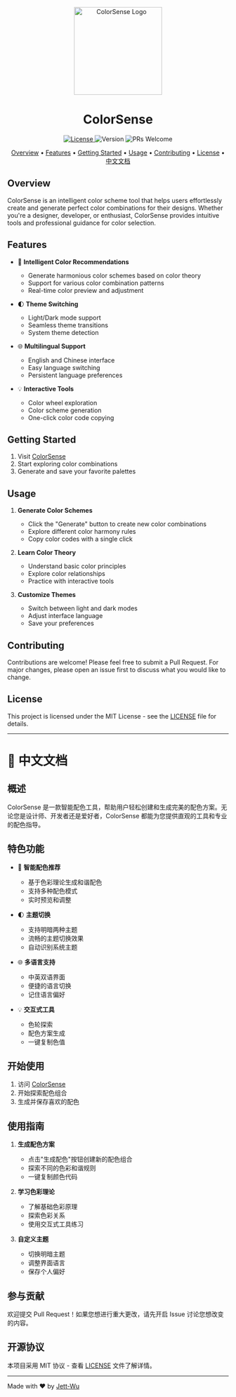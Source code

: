 <p align="center">
  <img src="assets/logo.png" alt="ColorSense Logo" width="200"/>
</p>

<h1 align="center">ColorSense</h1>

<p align="center">
    <a href="LICENSE">
        <img src="https://img.shields.io/github/license/Jett-Wu/ColorSense" alt="License">
    </a>
    <img src="https://img.shields.io/badge/version-1.0.0-blue" alt="Version">
    <img src="https://img.shields.io/badge/PRs-welcome-brightgreen" alt="PRs Welcome">
</p>

<p align="center">
    <a href="#overview">Overview</a> •
    <a href="#features">Features</a> •
    <a href="#getting-started">Getting Started</a> •
    <a href="#usage">Usage</a> •
    <a href="#contributing">Contributing</a> •
    <a href="#license">License</a> •
    <a href="#-中文文档">中文文档</a>
</p>

## Overview

ColorSense is an intelligent color scheme tool that helps users effortlessly create and generate perfect color combinations for their designs. Whether you're a designer, developer, or enthusiast, ColorSense provides intuitive tools and professional guidance for color selection.

## Features

- 🎨 **Intelligent Color Recommendations**
  - Generate harmonious color schemes based on color theory
  - Support for various color combination patterns
  - Real-time color preview and adjustment

- 🌓 **Theme Switching**
  - Light/Dark mode support
  - Seamless theme transitions
  - System theme detection

- 🌐 **Multilingual Support**
  - English and Chinese interface
  - Easy language switching
  - Persistent language preferences

- 💡 **Interactive Tools**
  - Color wheel exploration
  - Color scheme generation
  - One-click color code copying

## Getting Started

1. Visit [ColorSense](https://jett-wu.github.io/ColorSense)
2. Start exploring color combinations
3. Generate and save your favorite palettes

## Usage

1. **Generate Color Schemes**
   - Click the "Generate" button to create new color combinations
   - Explore different color harmony rules
   - Copy color codes with a single click

2. **Learn Color Theory**
   - Understand basic color principles
   - Explore color relationships
   - Practice with interactive tools

3. **Customize Themes**
   - Switch between light and dark modes
   - Adjust interface language
   - Save your preferences

## Contributing

Contributions are welcome! Please feel free to submit a Pull Request. For major changes, please open an issue first to discuss what you would like to change.

## License

This project is licensed under the MIT License - see the [LICENSE](LICENSE) file for details.

---

# 📝 中文文档

## 概述

ColorSense 是一款智能配色工具，帮助用户轻松创建和生成完美的配色方案。无论您是设计师、开发者还是爱好者，ColorSense 都能为您提供直观的工具和专业的配色指导。

## 特色功能

- 🎨 **智能配色推荐**
  - 基于色彩理论生成和谐配色
  - 支持多种配色模式
  - 实时预览和调整

- 🌓 **主题切换**
  - 支持明暗两种主题
  - 流畅的主题切换效果
  - 自动识别系统主题

- 🌐 **多语言支持**
  - 中英双语界面
  - 便捷的语言切换
  - 记住语言偏好

- 💡 **交互式工具**
  - 色轮探索
  - 配色方案生成
  - 一键复制色值

## 开始使用

1. 访问 [ColorSense](https://jett-wu.github.io/ColorSense)
2. 开始探索配色组合
3. 生成并保存喜欢的配色

## 使用指南

1. **生成配色方案**
   - 点击"生成配色"按钮创建新的配色组合
   - 探索不同的色彩和谐规则
   - 一键复制颜色代码

2. **学习色彩理论**
   - 了解基础色彩原理
   - 探索色彩关系
   - 使用交互式工具练习

3. **自定义主题**
   - 切换明暗主题
   - 调整界面语言
   - 保存个人偏好

## 参与贡献

欢迎提交 Pull Request！如果您想进行重大更改，请先开启 Issue 讨论您想改变的内容。

## 开源协议

本项目采用 MIT 协议 - 查看 [LICENSE](LICENSE) 文件了解详情。

---

Made with ❤️ by [Jett-Wu](https://github.com/Jett-Wu)
